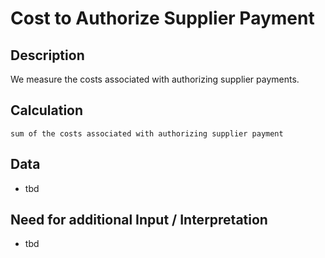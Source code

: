 # Cost to Authorize Supplier Payment

## Description
We measure the costs associated with authorizing supplier payments.

## Calculation
`sum of the costs associated with authorizing supplier payment`

## Data
* tbd

## Need for additional Input / Interpretation
* tbd
